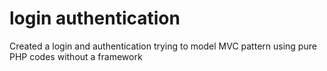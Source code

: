 # login authentication
 Created a login and authentication trying to model MVC pattern using pure PHP codes without a framework

